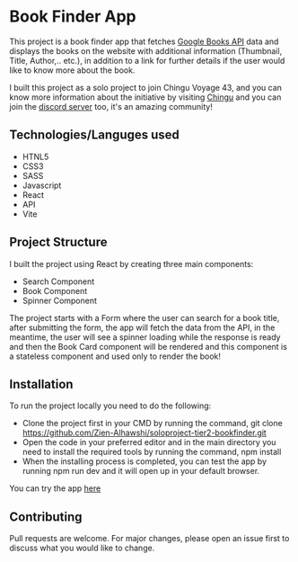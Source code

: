 # Book Finder App

This project is a book finder app that fetches [Google Books API](https://developers.google.com/books/) data and displays the books on the website with additional information (Thumbnail, Title, Author,.. etc.), in addition to a link for further details if the user would like to know more about the book.

I built this project as a solo project to join Chingu Voyage 43, and you can know more information about the initiative by visiting [Chingu](https://www.chingu.io/) and you can join the [discord server](https://discord.com/invite/XfhUYqe) too, it's an amazing community!

## Technologies/Languges used

* HTNL5
* CSS3
* SASS
* Javascript
* React 
* API
* Vite
## Project Structure

I built the project using React by creating three main components:

* Search Component
* Book Component
* Spinner Component 

The project starts with a Form where the user can search for a book title, after submitting the form, the app will fetch the data from the API, in the meantime, the user will see a spinner loading while the response is ready and then the Book Card component will be rendered and this component is a stateless component and used only to render the book!

## Installation

To run the project locally you need to do the following:
* Clone the project first in your CMD by running the command, git clone https://github.com/Zien-Alhawshi/soloproject-tier2-bookfinder.git
* Open the code in your preferred editor and in the main directory you need to install the required tools by running the command, npm install 
* When the installing process is completed, you can test the app by running npm run dev and it will open up in your default browser.

You can try the app [here](https://book-finder-solo.netlify.app/)

## Contributing

Pull requests are welcome. For major changes, please open an issue first
to discuss what you would like to change.



